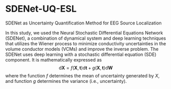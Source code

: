 # SDENet-UQ-ESL
SDENet as Uncertainty Quantification Method for EEG Source Localization


In this study, we used the Neural Stochastic Differential Equations Network (SDENet), a combination of dynamical system and deep learning techniques that utilizes the Wiener process to minimize conductivity uncertainties in the volume conductor models (VCMs) and improve the inverse problem. The SDENet uses deep learning with a stochastic differential equation (SDE) component. It is mathematically expressed as $$ \text{d}\mathbf{X} = f(\mathbf{X}, \mathbf{t})\text{d}\mathbf{t} + g(\mathbf{X}, \mathbf{t})\text{d}\mathbf{W} $$ where the function $f$ determines the mean of uncertainty generated by $X$, and function $g$ determines the variance (i.e., uncertainty).

